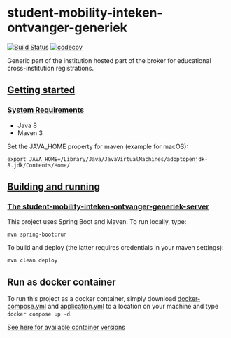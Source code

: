 # student-mobility-inteken-ontvanger-generiek

[![Build Status](https://github.com/SURFnet/student-mobility-inteken-ontvanger-generiek/actions/workflows/build.yml/badge.svg)](https://github.com/SURFnet/student-mobility-inteken-ontvanger-generiek/actions/workflows/maven.yml/badge.svg)
[![codecov](https://codecov.io/gh/SURFnet/student-mobility-inteken-ontvanger-generiek/branch/main/graph/badge.svg)](https://codecov.io/gh/SURFnet/student-mobility-inteken-ontvanger-generiek)

Generic part of the institution hosted part of the broker for educational
cross-institution registrations.

## [Getting started](#getting-started)

### [System Requirements](#system-requirements)

- Java 8
- Maven 3

Set the JAVA_HOME property for maven (example for macOS):

```shell
export JAVA_HOME=/Library/Java/JavaVirtualMachines/adoptopenjdk-8.jdk/Contents/Home/
```

## [Building and running](#building-and-running)

### [The student-mobility-inteken-ontvanger-generiek-server](#the-student-mobility-inteken-ontvanger-generiek-server)

This project uses Spring Boot and Maven. To run locally, type:

```shell
mvn spring-boot:run
```

To build and deploy (the latter requires credentials in your maven settings):

```shell
mvn clean deploy
```

## Run as docker container

To run this project as a docker container, simply download
[docker-compose.yml](./docker/docker-compose.yml) and
[application.yml](./docker/application.yml) to a location on your machine and
type `docker compose up -d`.

[See here for available container versions](https://github.com/SURFnet/student-mobility-inteken-ontvanger-generiek/pkgs/container/student-mobility-inteken-ontvanger-generiek%2Fintekenontvanger-generiek)
